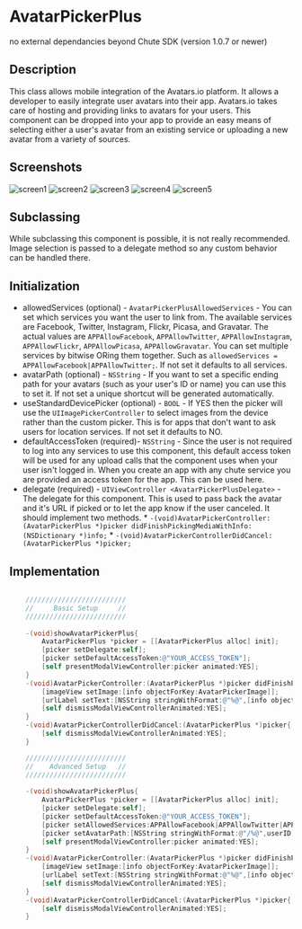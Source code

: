 AvatarPickerPlus
==============

no external dependancies beyond Chute SDK (version 1.0.7 or newer)

Description
-----------

This class allows mobile integration of the Avatars.io platform.  It allows a developer to easily integrate user avatars into their app.  Avatars.io takes care of hosting and providing links to avatars for your users.  This component can be dropped into your app to provide an easy means of selecting either a user's avatar from an existing service or uploading a new avatar from a variety of sources.

Screenshots
-----------
![screen1](https://github.com/chute/avatars-io-ios/raw/master/screenshots/APPC_1.PNG)
![screen2](https://github.com/chute/avatars-io-ios/raw/master/screenshots/APPC_2.PNG)
![screen3](https://github.com/chute/avatars-io-ios/raw/master/screenshots/APPC_3.PNG)
![screen4](https://github.com/chute/avatars-io-ios/raw/master/screenshots/APPC_4.PNG)
![screen5](https://github.com/chute/avatars-io-ios/raw/master/screenshots/APPC_5.PNG)

Subclassing
-----------

While subclassing this component is possible, it is not really recommended.  Image selection is passed to a delegate method so any custom behavior can be handled there.

Initialization
--------------

 *   allowedServices (optional) - `AvatarPickerPlusAllowedServices` - You can set which services you want the user to link from.  The available services are Facebook, Twitter, Instagram, Flickr, Picasa, and Gravatar.  The actual values are `APPAllowFacebook`, `APPAllowTwitter`, `APPAllowInstagram`, `APPAllowFlickr`, `APPAllowPicasa`, `APPAllowGravatar`.  You can set multiple services by bitwise ORing them together.  Such as `allowedServices = APPAllowFacebook|APPAllowTwitter;`.  If not set it defaults to all services.
 *   avatarPath (optional) - `NSString` - If you want to set a specific ending path for your avatars (such as your user's ID or name) you can use this to set it.  If not set a unique shortcut will be generated automatically.
 *   useStandardDevicePicker (optional) - `BOOL` - If YES then the picker will use the `UIImagePickerController` to select images from the device rather than the custom picker.  This is for apps that don't want to ask users for location services.  If not set it defaults to NO.
 *   defaultAccessToken (required)- `NSString` - Since the user is not required to log into any services to use this component, this default access token will be used for any upload calls that the component uses when your user isn't logged in.  When you create an app with any chute service you are provided an access token for the app.  This can be used here.
 *   delegate (required) - `UIViewController <AvatarPickerPlusDelegate>` - The delegate for this component.  This is used to pass back the avatar and it's URL if picked or to let the app know if the user canceled.  It should implement two methods.
    *  `-(void)AvatarPickerController:(AvatarPickerPlus *)picker didFinishPickingMediaWithInfo:(NSDictionary *)info;`
    *  `-(void)AvatarPickerControllerDidCancel:(AvatarPickerPlus *)picker;`


Implementation
--------------


```objective-c

	/////////////////////////
	//     Basic Setup     //
	/////////////////////////
	
    -(void)showAvatarPickerPlus{
    	AvatarPickerPlus *picker = [[AvatarPickerPlus alloc] init];
	    [picker setDelegate:self];
	    [picker setDefaultAccessToken:@"YOUR_ACCESS_TOKEN"];
	    [self presentModalViewController:picker animated:YES];
	}
	-(void)AvatarPickerController:(AvatarPickerPlus *)picker didFinishPickingMediaWithInfo:(NSDictionary *)info{
	    [imageView setImage:[info objectForKey:AvatarPickerImage]];
	    [urlLabel setText:[NSString stringWithFormat:@"%@",[info objectForKey:AvatarPickerURLString]]];
	    [self dismissModalViewControllerAnimated:YES];
	}
	-(void)AvatarPickerControllerDidCancel:(AvatarPickerPlus *)picker{
	    [self dismissModalViewControllerAnimated:YES];
	}

	/////////////////////////
	//    Advanced Setup   //
	/////////////////////////
	
    -(void)showAvatarPickerPlus{
    	AvatarPickerPlus *picker = [[AvatarPickerPlus alloc] init];
	    [picker setDelegate:self];
	    [picker setDefaultAccessToken:@"YOUR_ACCESS_TOKEN"];
    	[picker setAllowedServices:APPAllowFacebook|APPAllowTwitter|APPAllowGravatar];
    	[picker setAvatarPath:[NSString stringWithFormat:@"/%@",userID]]
	    [self presentModalViewController:picker animated:YES];
	}
	-(void)AvatarPickerController:(AvatarPickerPlus *)picker didFinishPickingMediaWithInfo:(NSDictionary *)info{
	    [imageView setImage:[info objectForKey:AvatarPickerImage]];
	    [urlLabel setText:[NSString stringWithFormat:@"%@",[info objectForKey:AvatarPickerURLString]]];
	    [self dismissModalViewControllerAnimated:YES];
	}
	-(void)AvatarPickerControllerDidCancel:(AvatarPickerPlus *)picker{
	    [self dismissModalViewControllerAnimated:YES];
	}
```
